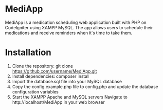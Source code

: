 # MediApp

MediApp is a medication scheduling web application built with PHP on CodeIgniter using XAMPP MySQL. The app allows users to schedule their medications and receive reminders when it's time to take them.
# Installation
1. Clone the repository: git clone https://github.com/username/MediApp.git
2. Install dependencies: composer install
3. Import the database.sql file into your MySQL database
4. Copy the config.example.php file to config.php and update the database configuration variables
5. Start the XAMPP Apache and MySQL servers
Navigate to http://localhost/MediApp in your web browser
